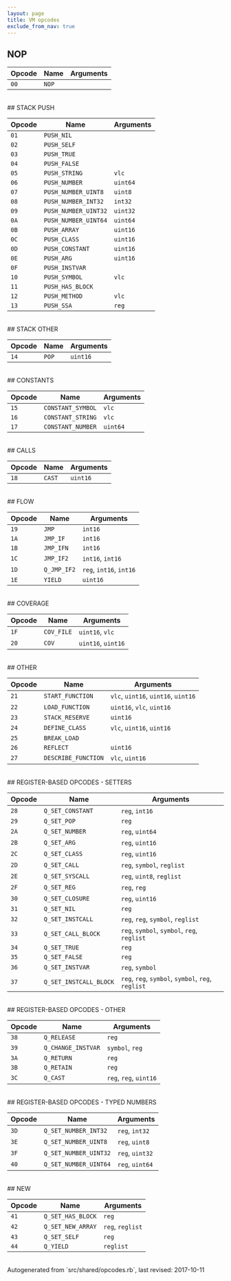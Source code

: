 ```yaml
---
layout: page
title: VM opcodes
exclude_from_nav: true
---
```


## NOP

|Opcode |Name    |Arguments|
|-------|--------|---------|
|`00`|`NOP`||

<br>
## STACK PUSH

|Opcode |Name    |Arguments|
|-------|--------|---------|
|`01`|`PUSH_NIL`||
|`02`|`PUSH_SELF`||
|`03`|`PUSH_TRUE`||
|`04`|`PUSH_FALSE`||
|`05`|`PUSH_STRING`|`vlc`|
|`06`|`PUSH_NUMBER`|`uint64`|
|`07`|`PUSH_NUMBER_UINT8`|`uint8`|
|`08`|`PUSH_NUMBER_INT32`|`int32`|
|`09`|`PUSH_NUMBER_UINT32`|`uint32`|
|`0A`|`PUSH_NUMBER_UINT64`|`uint64`|
|`0B`|`PUSH_ARRAY`|`uint16`|
|`0C`|`PUSH_CLASS`|`uint16`|
|`0D`|`PUSH_CONSTANT`|`uint16`|
|`0E`|`PUSH_ARG`|`uint16`|
|`0F`|`PUSH_INSTVAR`||
|`10`|`PUSH_SYMBOL`|`vlc`|
|`11`|`PUSH_HAS_BLOCK`||
|`12`|`PUSH_METHOD`|`vlc`|
|`13`|`PUSH_SSA`|`reg`|

<br>
## STACK OTHER

|Opcode |Name    |Arguments|
|-------|--------|---------|
|`14`|`POP`|`uint16`|

<br>
## CONSTANTS

|Opcode |Name    |Arguments|
|-------|--------|---------|
|`15`|`CONSTANT_SYMBOL`|`vlc`|
|`16`|`CONSTANT_STRING`|`vlc`|
|`17`|`CONSTANT_NUMBER`|`uint64`|

<br>
## CALLS

|Opcode |Name    |Arguments|
|-------|--------|---------|
|`18`|`CAST`|`uint16`|

<br>
## FLOW

|Opcode |Name    |Arguments|
|-------|--------|---------|
|`19`|`JMP`|`int16`|
|`1A`|`JMP_IF`|`int16`|
|`1B`|`JMP_IFN`|`int16`|
|`1C`|`JMP_IF2`|`int16`, `int16`|
|`1D`|`Q_JMP_IF2`|`reg`, `int16`, `int16`|
|`1E`|`YIELD`|`uint16`|

<br>
## COVERAGE

|Opcode |Name    |Arguments|
|-------|--------|---------|
|`1F`|`COV_FILE`|`uint16`, `vlc`|
|`20`|`COV`|`uint16`, `uint16`|

<br>
## OTHER

|Opcode |Name    |Arguments|
|-------|--------|---------|
|`21`|`START_FUNCTION`|`vlc`, `uint16`, `uint16`, `uint16`|
|`22`|`LOAD_FUNCTION`|`uint16`, `vlc`, `uint16`|
|`23`|`STACK_RESERVE`|`uint16`|
|`24`|`DEFINE_CLASS`|`vlc`, `uint16`, `uint16`|
|`25`|`BREAK_LOAD`||
|`26`|`REFLECT`|`uint16`|
|`27`|`DESCRIBE_FUNCTION`|`vlc`, `uint16`|

<br>
## REGISTER-BASED OPCODES - SETTERS

|Opcode |Name    |Arguments|
|-------|--------|---------|
|`28`|`Q_SET_CONSTANT`|`reg`, `int16`|
|`29`|`Q_SET_POP`|`reg`|
|`2A`|`Q_SET_NUMBER`|`reg`, `uint64`|
|`2B`|`Q_SET_ARG`|`reg`, `uint16`|
|`2C`|`Q_SET_CLASS`|`reg`, `uint16`|
|`2D`|`Q_SET_CALL`|`reg`, `symbol`, `reglist`|
|`2E`|`Q_SET_SYSCALL`|`reg`, `uint8`, `reglist`|
|`2F`|`Q_SET_REG`|`reg`, `reg`|
|`30`|`Q_SET_CLOSURE`|`reg`, `uint16`|
|`31`|`Q_SET_NIL`|`reg`|
|`32`|`Q_SET_INSTCALL`|`reg`, `reg`, `symbol`, `reglist`|
|`33`|`Q_SET_CALL_BLOCK`|`reg`, `symbol`, `symbol`, `reg`, `reglist`|
|`34`|`Q_SET_TRUE`|`reg`|
|`35`|`Q_SET_FALSE`|`reg`|
|`36`|`Q_SET_INSTVAR`|`reg`, `symbol`|
|`37`|`Q_SET_INSTCALL_BLOCK`|`reg`, `reg`, `symbol`, `symbol`, `reg`, `reglist`|

<br>
## REGISTER-BASED OPCODES - OTHER

|Opcode |Name    |Arguments|
|-------|--------|---------|
|`38`|`Q_RELEASE`|`reg`|
|`39`|`Q_CHANGE_INSTVAR`|`symbol`, `reg`|
|`3A`|`Q_RETURN`|`reg`|
|`3B`|`Q_RETAIN`|`reg`|
|`3C`|`Q_CAST`|`reg`, `reg`, `uint16`|

<br>
## REGISTER-BASED OPCODES - TYPED NUMBERS

|Opcode |Name    |Arguments|
|-------|--------|---------|
|`3D`|`Q_SET_NUMBER_INT32`|`reg`, `int32`|
|`3E`|`Q_SET_NUMBER_UINT8`|`reg`, `uint8`|
|`3F`|`Q_SET_NUMBER_UINT32`|`reg`, `uint32`|
|`40`|`Q_SET_NUMBER_UINT64`|`reg`, `uint64`|

<br>
## NEW

|Opcode |Name    |Arguments|
|-------|--------|---------|
|`41`|`Q_SET_HAS_BLOCK`|`reg`|
|`42`|`Q_SET_NEW_ARRAY`|`reg`, `reglist`|
|`43`|`Q_SET_SELF`|`reg`|
|`44`|`Q_YIELD`|`reglist`|

<br>
Autogenerated from `src/shared/opcodes.rb`, last revised: 2017-10-11
